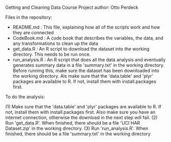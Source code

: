 Getting and Cleaning Data Course Project
author: Otto Perdeck

Files in the repository:

- README.md      : This file, explaining how all of the scripts work and how they are connected
- CodeBook.md    : A code book that describes the variables, the data, and any 
                   transformations to clean up the data
- get_data.R     : An R script to download the dataset into the working directory. This needs
                   to be run once.
- run_analysis.R : An R script that does all the data analysis and eventually generates summary
                   data in a file 'summary.txt' in the working directory. Before running this, make
                   sure the dataset has been downloaded into the working directory. Als make sure
                   that the 'data.table' and 'plyr' packages are available to R. If not, install
                   them with install.packages first.

To do the analysis:

(1) Make sure that the 'data.table' and 'plyr' packages are available to R. If not, install
    them with install.packages first. Also make sure you have an internet connection, otherwise
    the download in the next step will fail.
(2) Run 'get_data.R'. 
    When finished, there should be a file 'UCI HAR Dataset.zip' in the working directory.
(3) Run 'run_analysis.R'.
    When finished, there should be a file 'summary.txt' in the working directory
